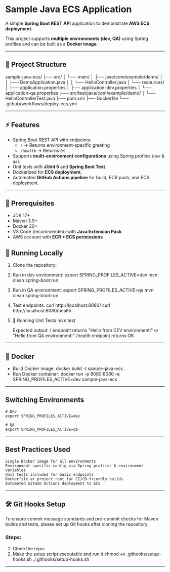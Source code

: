 # Sample Java ECS Application

A simple **Spring Boot REST API** application to demonstrate **AWS ECS deployment**.  

This project supports **multiple environments (dev, QA)** using Spring profiles and can be built as a **Docker image**.

---

## 📂 Project Structure

sample-java-ecs/
├── src/
│ └── main/
│ ├── java/com/example/demo/
│ │ ├── DemoApplication.java
│ │ └── HelloController.java
│ └── resources/
│ ├── application.properties
│ ├── application-dev.properties
│ └── application-qa.properties
├── src/test/java/com/example/demo/
│ └── HelloControllerTest.java
├── pom.xml
├── Dockerfile
└── .github/workflows/deploy-ecs.yml


---

## ⚡ Features

- Spring Boot REST API with endpoints:
  - `/` → Returns environment-specific greeting  
  - `/health` → Returns `OK`  
- Supports **multi-environment configurations** using Spring profiles (`dev` & `qa`).  
- Unit tests with **JUnit 5** and **Spring Boot Test**.  
- Dockerized for **ECS deployment**.  
- Automated **GitHub Actions pipeline** for build, ECR push, and ECS deployment.

---

## 🔧 Prerequisites

- JDK 17+  
- Maven 3.9+  
- Docker 20+  
- VS Code (recommended) with **Java Extension Pack**  
- AWS account with **ECR + ECS permissions**

## 🚀 Running Locally

1. Clone the repository:
2. Run in dev environment:
    export SPRING_PROFILES_ACTIVE=dev
    mvn clean spring-boot:run
3. Run in QA environment:
    export SPRING_PROFILES_ACTIVE=qa
    mvn clean spring-boot:run
4. Test endpoints:
    curl http://localhost:8080/
    curl http://localhost:8080/health
5. 🧪 Running Unit Tests
    mvn test
    
    Expected output:
        / endpoint returns "Hello from DEV environment!" or "Hello from QA environment!"
        /health endpoint returns OK
---
## 🐳 Docker
- Build Docker image:
    docker build -t sample-java-ecs .
- Run Docker container:
    docker run -p 8080:8080 -e SPRING_PROFILES_ACTIVE=dev sample-java-ecs

---

##  Switching Environments
    # Dev
    export SPRING_PROFILES_ACTIVE=dev

    # QA
    export SPRING_PROFILES_ACTIVE=qa
---
## Best Practices Used

    Single Docker image for all environments
    Environment-specific config via Spring profiles & environment variables
    Unit tests included for basic endpoints
    Dockerfile at project root for CI/CD-friendly builds
    Automated GitHub Actions deployment to ECS

---
## 🛠 Git Hooks Setup

To ensure commit message standards and pre-commit checks for Maven builds and tests, please set up Git hooks after cloning the repository.

### Steps:

1. Clone the repo:
2. Make the setup script executable and run it
    chmod +x .githooks/setup-hooks.sh
    ./.githooks/setup-hooks.sh

---
